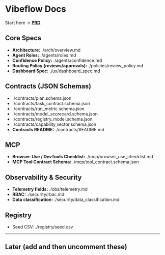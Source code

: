 # Vibeflow Docs

Start here → **[PRD](./prd/vibeflow_prd_strategic_technical_addendum.md)**

## Core Specs
- **Architecture:** ./arch/overview.md
- **Agent Roles:** ./agents/roles.md  
- **Confidence Policy:** ./agents/confidence.md
- **Routing Policy (reviews/approvals):** ./policies/review_policy.md
- **Dashboard Spec:** ./ux/dashboard_spec.md

## Contracts (JSON Schemas)
- ./contracts/plan.schema.json  
- ./contracts/task_contract.schema.json  
- ./contracts/run_metric.schema.json  
- ./contracts/model_scorecard.schema.json  
- ./contracts/registry_model.schema.json  
- ./contracts/capability_vector.schema.json  
- **Contracts README:** ./contracts/README.md

## MCP
- **Browser-Use / DevTools Checklist:** ./mcp/browser_use_checklist.md  
- **MCP Tool Contract Schema:** ./mcp/tool_contract.schema.json

## Observability & Security
- **Telemetry fields:** ./obs/telemetry.md  
- **RBAC:** ./security/rbac.md  
- **Data classification:** ./security/data_classification.md

## Registry
- Seed CSV: ./registry/seed.csv

---

## Later (add and then uncomment these)
<!--
- Planning Prompt: ./planning_prompt.md  
- Slice Template: ./slice_template.json  
- Orchestrator Scoring: ./orchestrator_scoring_pseudocode_ts_ish_compact.md  
- Capability Vector Embedding: ./capability_vector_embedding_recipe.md  
- Supervisor Validation Checklist: ./supervisor_validation_checklist.md  
- Routing Policy (or keep here): ./routing_policy.md
- Research/Registry Spec: ./research_agent_model_platform_registry_spec.md
-->

